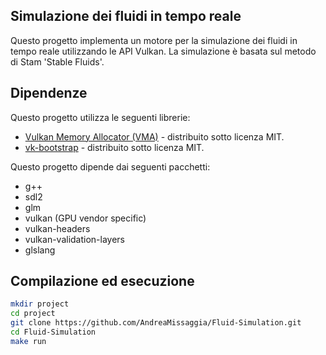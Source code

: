 ## Simulazione dei fluidi in tempo reale  

Questo progetto implementa un motore per la simulazione dei fluidi in tempo reale utilizzando le API Vulkan.
La simulazione è basata sul metodo di Stam 'Stable Fluids'.

## Dipendenze
Questo progetto utilizza le seguenti librerie:

- [Vulkan Memory Allocator (VMA)](https://github.com/GPUOpen-LibrariesAndSDKs/VulkanMemoryAllocator) - distribuito sotto licenza MIT.
- [vk-bootstrap](https://github.com/charles-lunarg/vk-bootstrap) - distribuito sotto licenza MIT.

Questo progetto dipende dai seguenti pacchetti:

- g++
- sdl2
- glm
- vulkan (GPU vendor specific)
- vulkan-headers
- vulkan-validation-layers
- glslang

## Compilazione ed esecuzione

```bash
mkdir project
cd project
git clone https://github.com/AndreaMissaggia/Fluid-Simulation.git
cd Fluid-Simulation
make run
